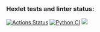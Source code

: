 ### Hexlet tests and linter status:
[![Actions Status](https://github.com/RuslanShamsutdinov/python-project-50/workflows/hexlet-check/badge.svg)](https://github.com/RuslanShamsutdinov/python-project-50/actions)
[![Python CI](https://github.com/RuslanShamsutdinov/python-project-50/actions/workflows/pyci.yml/badge.svg)](https://github.com/RuslanShamsutdinov/python-project-50/actions/workflows/pyci.yml)
<a href="https://codeclimate.com/github/RuslanShamsutdinov/python-project-50/maintainability"><img src="https://api.codeclimate.com/v1/badges/699a525b8a4e3cb3f397/maintainability" /></a>